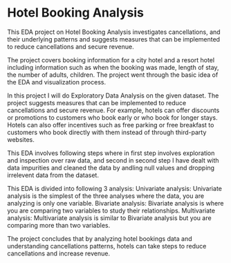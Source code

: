 # Hotel Booking Analysis

This EDA project on Hotel Booking Analysis investigates cancellations, and their underlying patterns and suggests measures that can be implemented to reduce cancellations and secure revenue.

The project covers booking information for a city hotel and a resort hotel including information such as when the booking was made, length of stay, the number of adults, children. The project went through the basic idea of the EDA and visualization process.

In this project I will do Exploratory Data Analysis on the given dataset. The project suggests measures that can be implemented to reduce cancellations and secure revenue. For example, hotels can offer discounts or promotions to customers who book early or who book for longer stays. Hotels can also offer incentives such as free parking or free breakfast to customers who book directly with them instead of through third-party websites.

This EDA involves following steps where in first step involves exploration and inspection over raw data, and second in second step I have dealt with data impurities and cleaned the data by andling null values and dropping irrelevent data from the dataset.

This EDA is divided into following 3 analysis: Univariate analysis: Univariate analysis is the simplest of the three analyses where the data, you are analyzing is only one variable. Bivariate analysis: Bivariate analysis is where you are comparing two variables to study their relationships. Multivariate analysis: Multivariate analysis is similar to Bivariate analysis but you are comparing more than two variables.

The project concludes that by analyzing hotel bookings data and understanding cancellations patterns, hotels can take steps to reduce cancellations and increase revenue.

